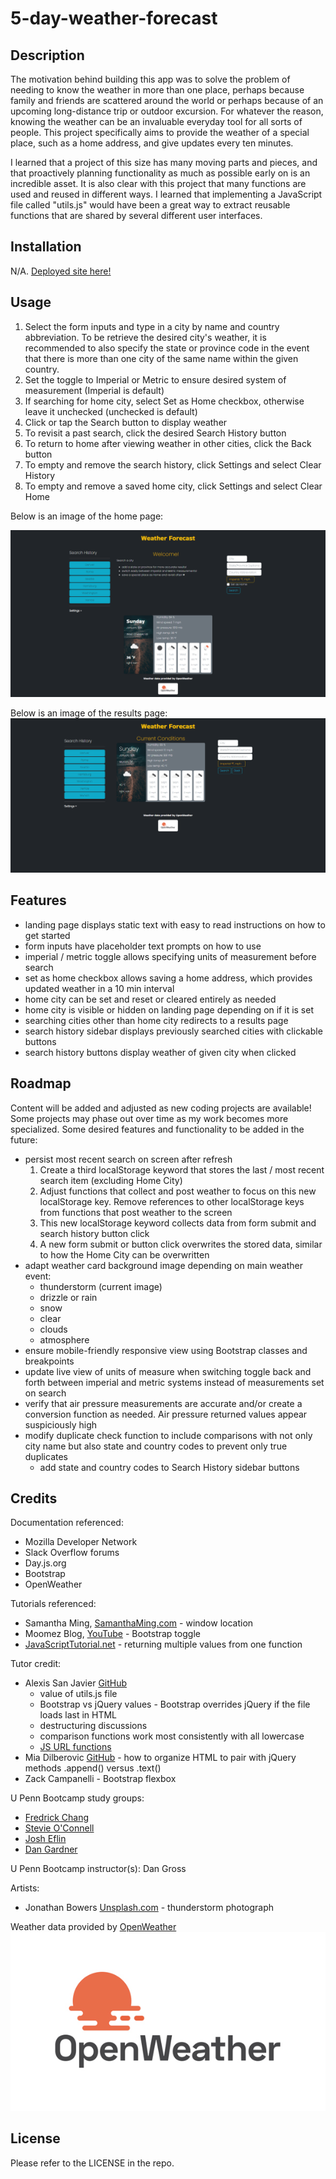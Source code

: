# 5-day-weather-forecast

## Description

The motivation behind building this app was to solve the problem of needing to know the weather in more than one place, perhaps because family and friends are scattered around the world or perhaps because of an upcoming long-distance trip or outdoor excursion. For whatever the reason, knowing the weather can be an invaluable everyday tool for all sorts of people. This project specifically aims to provide the weather of a special place, such as a home address, and give updates every ten minutes.

I learned that a project of this size has many moving parts and pieces, and that proactively planning functionality as much as possible early on is an incredible asset. It is also clear with this project that many functions are used and reused in different ways. I learned that implementing a JavaScript file called "utils.js" would have been a great way to extract reusable functions that are shared by several different user interfaces.


## Installation

N/A. [Deployed site here!](https://miacias.github.io/five-day-weather-forecast/)


## Usage

1. Select the form inputs and type in a city by name and country abbreviation. To be retrieve the desired city's weather, it is recommended to also specify the state or province code in the event that there is more than one city of the same name within the given country.
2. Set the toggle to Imperial or Metric to ensure desired system of measurement (Imperial is default)
3. If searching for home city, select Set as Home checkbox, otherwise leave it unchecked (unchecked is default)
4. Click or tap the Search button to display weather
5. To revisit a past search, click the desired Search History button
6. To return to home after viewing weather in other cities, click the Back button
7. To empty and remove the search history, click Settings and select Clear History
8. To empty and remove a saved home city, click Settings and select Clear Home

Below is an image of the home page:

![Welcome page with a dark background and light text. The lefthand sidebar displays Search History with city names around the world while the right has a search form and search-customzation buttons. Weather is shown below](./assets/images/screencapture-forecast-homepage.png)

Below is an image of the results page:
![Mirror of welcome page with search history sidebar, search form, and current weather conditions displayed](./assets/images/screencapture-forecast-general-search.png)


## Features 

- landing page displays static text with easy to read instructions on how to get started
- form inputs have placeholder text prompts on how to use
- imperial / metric toggle allows specifying units of measurement before search
- set as home checkbox allows saving a home address, which provides updated weather in a 10 min interval
- home city can be set and reset or cleared entirely as needed
- home city is visible or hidden on landing page depending on if it is set
- searching cities other than home city redirects to a results page
- search history sidebar displays previously searched cities with clickable buttons
- search history buttons display weather of given city when clicked


## Roadmap
Content will be added and adjusted as new coding projects are available! Some projects may phase out over time as my work becomes more specialized. Some desired features and functionality to be added in the future:
- persist most recent search on screen after refresh
    1. Create a third localStorage keyword that stores the last / most recent search item (excluding Home City)
    2. Adjust functions that collect and post weather to focus on this new localStorage key. Remove references to other localStorage keys from functions that post weather to the screen
    3. This new localStorage keyword collects data from form submit and search history button click
    4. A new form submit or button click overwrites the stored data, similar to how the Home City can be overwritten
- adapt weather card background image depending on main weather event: 
    - thunderstorm (current image)
    - drizzle or rain
    - snow
    - clear
    - clouds
    - atmosphere
- ensure mobile-friendly responsive view using Bootstrap classes and breakpoints
- update live view of units of measure when switching toggle back and forth between imperial and metric systems instead of measurements set on search
- verify that air pressure measurements are accurate and/or create a conversion function as needed. Air pressure returned values appear suspiciously high
- modify duplicate check function to include comparisons with not only city name but also state and country codes to prevent only true duplicates
    - add state and country codes to Search History sidebar buttons


## Credits

Documentation referenced:
- Mozilla Developer Network
- Slack Overflow forums
- Day.js.org
- Bootstrap
- OpenWeather

Tutorials referenced:
- Samantha Ming, [SamanthaMing.com](https://www.samanthaming.com/tidbits/86-window-location-cheatsheet/) - window location
- Moomez Blog, [YouTube](https://www.youtube.com/watch?v=Atc0qPkDeKM) - Bootstrap toggle
- [JavaScriptTutorial.net](https://www.javascripttutorial.net/javascript-return-multiple-values/) - returning multiple values from one function

Tutor credit:
- Alexis San Javier [GitHub](https://github.com/code-guy21)
    - value of utils.js file
    - Bootstrap vs jQuery values - Bootstrap overrides jQuery if the file loads last in HTML
    - destructuring discussions
    - comparison functions work most consistently with all lowercase
    - [JS URL functions](https://javascript.info/url)
- Mia Dilberovic [GitHub](https://github.com/Dilberovicka31) - how to organize HTML to pair with jQuery methods .append() versus .text()
- Zack Campanelli - Bootstrap flexbox

U Penn Bootcamp study groups: 
- [Fredrick Chang](https://github.com/LearnedDr)
- [Stevie O'Connell](https://github.com/OConnell-Coder)
- [Josh Eflin](https://github.com/JoshEflin)
- [Dan Gardner](https://github.com/gardnerd06)

U Penn Bootcamp instructor(s): Dan Gross

Artists: 
- Jonathan Bowers [Unsplash.com](Unsplash.com) - thunderstorm photograph

Weather data provided by [OpenWeather](https://openweathermap.org/) ![OpenWeather logo with setting sun over open water](./assets/images/OpenWeather-Master-Logo%20RGB2.png)


## License 

 Please refer to the LICENSE in the repo.